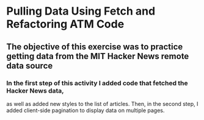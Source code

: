 # Pulling Data Using Fetch and Refactoring ATM Code

## The objective of this exercise was to practice getting data from the MIT Hacker News remote data source

### In the first step of this activity I added code that fetched the Hacker News data, 
as well as added new styles to the list of articles. Then, in the second step, I added 
client-side pagination to display data on multiple pages.


